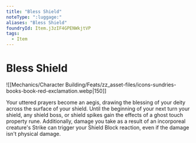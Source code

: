 ```yaml
---
title: "Bless Shield"
noteType: ":luggage:"
aliases: "Bless Shield"
foundryId: Item.j3zIF4GPENWkjtVP
tags:
  - Item
---
```


# Bless Shield
![[Mechanics/Character Building/Feats/zz_asset-files/icons-sundries-books-book-red-exclamation.webp|150]]

Your uttered prayers become an aegis, drawing the blessing of your deity across the surface of your shield. Until the beginning of your next turn your shield, any shield boss, or shield spikes gain the effects of a ghost touch property rune. Additionally, damage you take as a result of an incorporeal creature's Strike can trigger your Shield Block reaction, even if the damage isn't physical damage.
